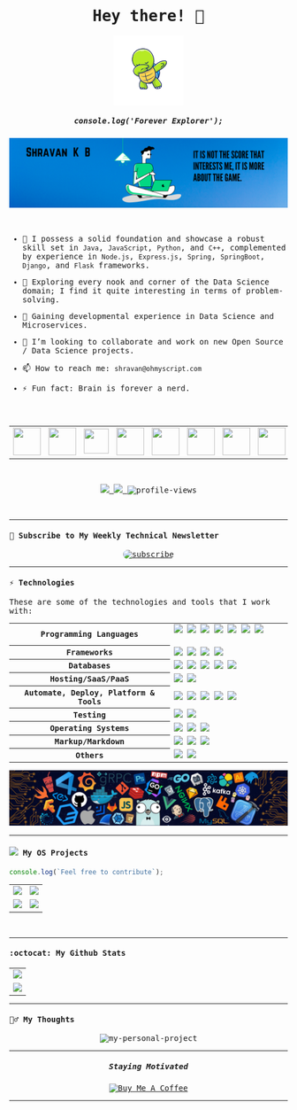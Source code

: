 <samp>
<p align="center">
  <h1 align="center">Hey there! 👋  </h1>
</p>


<p align="center">
  <img align="center" width="25%" src="/assets/turtle.png" alt="header"/>
  <br>
  <h5 align="center">console.log('Forever Explorer');</h5>
</p>

<p align="center">
  <img src="assets/Banner.png" alt="Banner"/>
</p>


<br>

- 🔭 I possess a solid foundation and showcase a robust skill set in `Java`, `JavaScript`, `Python`, and `C++`, complemented by experience in `Node.js`, `Express.js`, `Spring`, `SpringBoot`, `Django`, and `Flask` frameworks.
  
- 🐾 Exploring every nook and corner of the Data Science domain; I find it quite interesting in terms of problem-solving.
  
- 🌱 Gaining developmental experience in Data Science and Microservices.
  
- 👯 I’m looking to collaborate and work on new Open Source / Data Science projects.
  
- 📫 How to reach me: `shravan@ohmyscript.com`
  
- ⚡ Fun fact: Brain is forever a nerd.

<br><br>

<table align="center">
  <tr>
    <td>
      <a title="Portfolio" href="https://ohmyscript.com/">
        <img src="https://iamskb258154309.files.wordpress.com/2020/07/cropped-circle-cropped.png" width="50" height="50" />
      </a>
    </td>
    <td>
      <a title="DEV.to" href="https://dev.to/shravan20">
        <img src="https://cdn3.iconfinder.com/data/icons/logos-and-brands-adobe/512/84_Dev-512.png" width="50" height="50" />
      </a>
    </td>
    <td>
      <a title="Medium" href="https://medium.com/@shravan20">
        <img src="https://cdn.mos.cms.futurecdn.net/uazw6gFQuEC29mxMM55Tpb-1200-80.jpg" width="45" height="45" />
      </a>
    </td>
    <td>
      <a title="LinkedIn" href="https://www.linkedin.com/in/shravan20/">
        <img src="https://cdn4.iconfinder.com/data/icons/social-media-and-logos-11/32/Logo_LinkedIn-512.png" width="50" height="50" />
      </a>
    </td>
    <td>
      <a title="Email" href="mailto:shravan@ohmyscript.com">
        <img src="https://cdn4.iconfinder.com/data/icons/social-media-and-logos-11/32/Logo_Gmail_envelope_letter_email-512.png" width="50" height="50" />
      </a>
    </td>
    <td>
      <a title="Stackoverflow" href="https://stackoverflow.com/users/11899809/shravan20">
        <img src="https://cdn0.iconfinder.com/data/icons/social-media-and-logos-11/32/logo_stackoverflow_Stack_overflow-512.png" width="50" height="50" />
      </a>
    </td>
    <td>
      <a title="Twitter" href="https://x.com/shravan20_">
        <img src="https://cdn2.iconfinder.com/data/icons/threads-by-instagram/24/x-logo-twitter-new-brand-contained-outline-64.png" width="50" height="50" />
      </a>
    </td>
    <td>
      <a title="Calendly" href="https://cal.com/shravan20">
        <img src="https://cdn4.iconfinder.com/data/icons/35-education-and-school-4/512/08_Calenday-512.png" width="50" height="50" />
      </a>
    </td>
</table>

<br>

<p align="center">
  <a href="https://github.com/shravan20" target="_blank">
    <img src="https://img.shields.io/github/followers/shravan20?label=Follow%20Me&style=social"/>
  </a>
  
  <a href="https://nervous-spruce-c3486.netlify.app/" target="_blank">
    <img src="https://img.shields.io/badge/check-portfolio-pink?style=flat-square&logo=jupyter&logoColor=red"/>
  </a>

  <img src="https://komarev.com/ghpvc/?username=shravan20&label=Profile+Views" alt="profile-views">
</p>




<br>

---


#### 💌 Subscribe to My Weekly Technical Newsletter


<p align="center">
<a href="https://newsletter.ohmyscript.com/" target="_blank"><img src="https://dev-to-uploads.s3.amazonaws.com/uploads/articles/bxkmbbensmp91vst5vm9.png" alt="subscribe" style="border-radius:10px;"></a>
</p>

---

#### ⚡ Technologies

These are some of the technologies and tools that I work with:

<table style="width:100%">
 <tr>
    <th>Programming Languages</th>
    <td> 
      <img src="https://img.shields.io/badge/-JavaScript-black?style=flat-square&logo=javascript" />
      <img src="https://img.shields.io/badge/-Nodejs-339933?style=flat-square&logo=Node.js&logoColor=white" />
      <img src="https://img.shields.io/badge/-TypeScript-007ACC?style=flat-square&logo=typescript&logoColor=white" />      
      <img src="https://img.shields.io/badge/-Java-007396?style=flat-square&logo=java" />
      <img src="https://img.shields.io/badge/-PHP-787CB5?style=flat-square&logo=PHP&logoColor=black" />
      <img src="https://img.shields.io/badge/-C++-787CB5?style=flat-square&logo=c%2B%2B&logoColor=Crayola" />
      <img src="https://img.shields.io/badge/-Python-ffff47?style=flat-square&logo=python" />      
   </td>
  </tr>
  <tr>
    <th>Frameworks</th>
    <td>
      <img src="https://img.shields.io/badge/-Express.js-000000?style=flat-square&logo=express&logoColor=white" />
      <img src="https://img.shields.io/badge/Spring_Boot-grey.svg?&style=flat-square&logo=spring-boot&logoColor=light-green" />
      <img src="https://img.shields.io/badge/-React.js-black?style=flat-square&logo=react&logoColor=Crayola" />
      <img src="https://img.shields.io/badge/-redux-black?style=flat-square&logo=redux&logoColor=violet" />
    </td>
  </tr>
  <tr>
    <th>Databases</th>
    <td>
      <img src="https://img.shields.io/badge/-MongoDB-black?style=flat-square&logo=mongodb" />
      <img src="https://img.shields.io/badge/PostgreSQL-316192.svg?&style=flat-square&logo=postgresql&logoColor=white" />
      <img src="https://img.shields.io/badge/-MySQL-4479A1?style=flat-square&logo=mysql&logoColor=white" />
      <img src="https://img.shields.io/badge/SQLite-07405E?style=flat-square&logo=sqlite&logoColor=white" />
      <img src="https://img.shields.io/badge/-Redis-DC382D?style=flat-square&logo=redis&logoColor=white" />
    </td>
  </tr>
  <tr>
    <th>Hosting/SaaS/PaaS</th>
    <td>
      <img src="https://img.shields.io/badge/Firebase-FFCA28?style=flat-square&logo=firebase&logoColor=white" />
      <img src="https://img.shields.io/badge/heroku%20-%23430098.svg?&style=flat-square&logo=heroku&logoColor=white" />
    </td>
  </tr>
  <tr>
    <th>Automate, Deploy, Platform & Tools</th>
    <td>
      <img src="https://img.shields.io/badge/-Docker-2496ED?style=flat-square&logo=docker&logoColor=white" />
      <img src="https://img.shields.io/badge/-Jenkins-DC382D?style=flat-square&logo=jenkins&logoColor=white" />
      <img src="https://img.shields.io/badge/-Git-black?style=flat-square&logo=git" /> 
      <img src="https://img.shields.io/badge/nginx%20-%23009639.svg?&style=flat-square&logo=nginx&logoColor=white" /> 
      <img src="https://img.shields.io/badge/-GitHub-181717?style=flat-square&logo=github" />
    </td>
  </tr>
  <tr>
    <th>Testing</th>
    <td>
      <img src="https://img.shields.io/badge/-Mocha-%238D6748?style=flat-square&logo=mocha&logoColor=white" />
      <img src="https://img.shields.io/badge/Junit5-25A162.svg?&style=flat-square&logo=postgresql&logoColor=white" />
    </td>
  </tr>
  <tr>
    <th>Operating Systems</th>
    <td>
      <img src="https://img.shields.io/badge/Linux-FCC624?style=flat-square&logo=linux&logoColor=black" />
      <img src="https://img.shields.io/badge/Windows-0078D6?style=flat-square&logo=windows&logoColor=white" />
      <img src="https://img.shields.io/badge/mac%20os-000000.svg?&style=flat-square&logo=apple&logoColor=white" />
    </td>
  </tr>
  <tr>
    <th>Markup/Markdown</th>
    <td>
      <img src="https://img.shields.io/badge/-HTML5-E34F26?style=flat-square&logo=html5&logoColor=white" />
      <img src="https://img.shields.io/badge/Markdown-%23000000.svg?&style=flat-square&logo=markdown&logoColor=white" />
      <img src="https://img.shields.io/badge/-CSS3-1572B6?style=flat-square&logo=css3" />
    </td>
  </tr>
  <tr>
    <th>Others</th>
    <td>
      <img src="https://img.shields.io/badge/-RaspberryPi-C51A4A?style=flat-square&logo=raspberry-pi&logoColor=white" />
      <img src="https://img.shields.io/badge/-Arduino-00979D?style=flat-square&logo=Arduino&logoColor=white" />
    </td>
  </tr>
  
</table>


<p align="center">
  <img src="assets/header.png" alt="header"/>
</p>


---

#### <img src="https://media.giphy.com/media/WUlplcMpOCEmTGBtBW/giphy.gif" width="30"> My OS Projects  

```javascript
console.log(`Feel free to contribute`);
```

<table>
  <tr>
    <td>
      <a href="https://github.com/shravan20/LearningResources">
        <img src="https://github-readme-stats.vercel.app/api/pin/?username=shravan20&repo=LearningResources&theme=algolia" />
      </a>
    </td>
    <td>
      <a href="https://github.com/shravan20/github-readme-quotes">
        <img src="https://github-readme-stats.vercel.app/api/pin/?username=shravan20&repo=github-readme-quotes&theme=algolia" />
      </a>
    </td>
  </tr>
  <tr>
    <td>
      <a href="https://github.com/shravan20/software-installation-guides">
        <img src="https://github-readme-stats.vercel.app/api/pin/?username=shravan20&repo=software-installation-guides&theme=algolia" />
      </a>
    </td>
    <td>
      <a href="https://github.com/idodav/sharkio">
        <img src="https://github-readme-stats.vercel.app/api/pin/?username=idodav&repo=sharkio&theme=algolia" />
      </a>
    </td>
  </tr>
</table>


<br>


---

#### :octocat:  My Github Stats

<table align="center">
  <tr>
    <td align="center">
      <a href="https://github.com/shravan20">
        <img src="https://github-readme-stats.vercel.app/api?username=shravan20&show_icons=true&theme=algolia" />
      </a>
    </td>
  </tr>
  <tr>
    <td align="center">
      <a href="https://github.com/shravan20">
        <img src="https://github-readme-streak-stats.herokuapp.com/?user=shravan20&theme=algolia#version3" />
      </a>
    </td>
  </tr>
</table>


---

#### :lotus_position_man: My Thoughts

<p align="center">
  <img src="http://34.168.217.81:3004/quote?&theme=algolia&quotesUrl=https://gist.githubusercontent.com/shravan20/3675eec603b22134e185e50e6fa3ef72/raw/911d1ea7f320cfb6d8826ef5ad24ab9975772d3d/quotes.json" alt="my-personal-project"/>
</p>


---

<p align="center">
  <h5 align="center"> Staying Motivated </h5>
</p>

<p align="center">
<a href="https://www.buymeacoffee.com/shravan20" target="_blank"><img src="https://img.buymeacoffee.com/button-api/?text=Buy me a book&emoji=📖&slug=dexplorer&button_colour=ff7e38&font_colour=000000&font_family=Cookie&outline_colour=000000&coffee_colour=FFDD00" alt="Buy Me A Coffee" height="10%" width="20%" ></a>
</p>

---

</samp>
